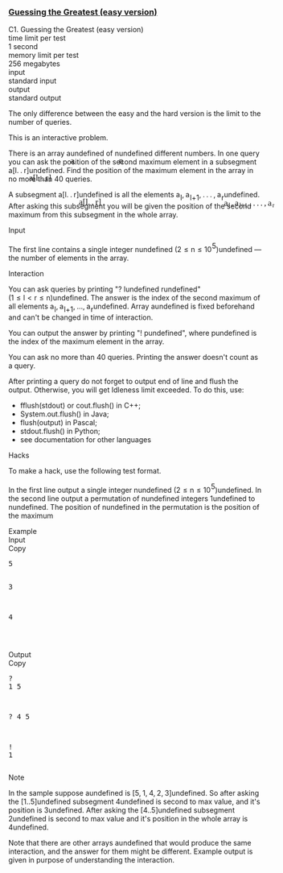<h3><a href="https://codeforces.com/contest/1486/problem/C1" target="_blank" rel="noopener noreferrer">Guessing the Greatest (easy version)</a></h3>
<div class="header"><div class="title">C1. Guessing the Greatest (easy version)</div><div class="time-limit"><div class="property-title">time limit per test</div>1 second</div><div class="memory-limit"><div class="property-title">memory limit per test</div>256 megabytes</div><div class="input-file input-standard"><div class="property-title">input</div>standard input</div><div class="output-file output-standard"><div class="property-title">output</div>standard output</div></div><div><p><span class="tex-font-style-bf">The only difference between the easy and the hard version is the limit to the number of queries</span>.</p><p><span class="tex-font-style-bf">This is an interactive problem.</span></p><p>There is an array <span class="MathJax_Preview" style="color: inherit;"><span class="MJXp-math" id="MJXp-Span-1"><span class="MJXp-mi MJXp-italic" id="MJXp-Span-2">a</span></span></span><span class="MathJax MathJax_Processed" id="MathJax-Element-1-Frame" tabindex="0" style=""><nobr><span class="math" id="MathJax-Span-1"><span style="display: inline-block; position: relative; width: 0em; height: 0px; font-size: 122%;"><span style="position: absolute;"><span class="mrow" id="MathJax-Span-2"><span class="mi" id="MathJax-Span-3" style="font-family: MathJax_Math-italic;">a</span></span></span></span></span></nobr></span>undefined of <span class="MathJax_Preview" style="color: inherit;"><span class="MJXp-math" id="MJXp-Span-3"><span class="MJXp-mi MJXp-italic" id="MJXp-Span-4">n</span></span></span><span class="MathJax MathJax_Processed" id="MathJax-Element-2-Frame" tabindex="0" style=""><nobr><span class="math" id="MathJax-Span-4"><span style="display: inline-block; position: relative; width: 0em; height: 0px; font-size: 122%;"><span style="position: absolute;"><span class="mrow" id="MathJax-Span-5"><span class="mi" id="MathJax-Span-6" style="font-family: MathJax_Math-italic;">n</span></span></span></span></span></nobr></span>undefined <span class="tex-font-style-bf">different</span> numbers. In one query you can ask the position of the second maximum element in a subsegment <span class="MathJax_Preview" style="color: inherit;"><span class="MJXp-math" id="MJXp-Span-5"><span class="MJXp-mi MJXp-italic" id="MJXp-Span-6">a</span><span class="MJXp-mo" id="MJXp-Span-7" style="margin-left: 0em; margin-right: 0em;">[</span><span class="MJXp-mi MJXp-italic" id="MJXp-Span-8">l</span><span class="MJXp-mo" id="MJXp-Span-9" style="margin-left: 0em; margin-right: 0.222em;">.</span><span class="MJXp-mo" id="MJXp-Span-10" style="margin-left: 0em; margin-right: 0.222em;">.</span><span class="MJXp-mi MJXp-italic" id="MJXp-Span-11">r</span><span class="MJXp-mo" id="MJXp-Span-12" style="margin-left: 0em; margin-right: 0em;">]</span></span></span><span class="MathJax MathJax_Processed" id="MathJax-Element-3-Frame" tabindex="0" style=""><nobr><span class="math" id="MathJax-Span-7"><span style="display: inline-block; position: relative; width: 0em; height: 0px; font-size: 122%;"><span style="position: absolute;"><span class="mrow" id="MathJax-Span-8"><span class="mi" id="MathJax-Span-9" style="font-family: MathJax_Math-italic;">a</span><span class="mo" id="MathJax-Span-10" style="font-family: MathJax_Main;">[</span><span class="mi" id="MathJax-Span-11" style="font-family: MathJax_Math-italic;">l</span><span class="mo" id="MathJax-Span-12" style="font-family: MathJax_Main;">.</span><span class="mo" id="MathJax-Span-13" style="font-family: MathJax_Main; padding-left: 0.179em;">.</span><span class="mi" id="MathJax-Span-14" style="font-family: MathJax_Math-italic; padding-left: 0.179em;">r</span><span class="mo" id="MathJax-Span-15" style="font-family: MathJax_Main;">]</span></span></span></span></span></nobr></span>undefined. Find the position of the maximum element in the array in no more than <span class="tex-font-style-bf">40</span> queries.</p><p>A subsegment <span class="MathJax_Preview" style="color: inherit;"><span class="MJXp-math" id="MJXp-Span-13"><span class="MJXp-mi MJXp-italic" id="MJXp-Span-14">a</span><span class="MJXp-mo" id="MJXp-Span-15" style="margin-left: 0em; margin-right: 0em;">[</span><span class="MJXp-mi MJXp-italic" id="MJXp-Span-16">l</span><span class="MJXp-mo" id="MJXp-Span-17" style="margin-left: 0em; margin-right: 0.222em;">.</span><span class="MJXp-mo" id="MJXp-Span-18" style="margin-left: 0em; margin-right: 0.222em;">.</span><span class="MJXp-mi MJXp-italic" id="MJXp-Span-19">r</span><span class="MJXp-mo" id="MJXp-Span-20" style="margin-left: 0em; margin-right: 0em;">]</span></span></span><span class="MathJax MathJax_Processed" id="MathJax-Element-4-Frame" tabindex="0" style=""><nobr><span class="math" id="MathJax-Span-16"><span style="display: inline-block; position: relative; width: 0em; height: 0px; font-size: 122%;"><span style="position: absolute;"><span class="mrow" id="MathJax-Span-17"><span class="mi" id="MathJax-Span-18" style="font-family: MathJax_Math-italic;">a</span><span class="mo" id="MathJax-Span-19" style="font-family: MathJax_Main;">[</span><span class="mi" id="MathJax-Span-20" style="font-family: MathJax_Math-italic;">l</span><span class="mo" id="MathJax-Span-21" style="font-family: MathJax_Main;">.</span><span class="mo" id="MathJax-Span-22" style="font-family: MathJax_Main; padding-left: 0.179em;">.</span><span class="mi" id="MathJax-Span-23" style="font-family: MathJax_Math-italic; padding-left: 0.179em;">r</span><span class="mo" id="MathJax-Span-24" style="font-family: MathJax_Main;">]</span></span></span></span></span></nobr></span>undefined is all the elements <span class="MathJax_Preview" style="color: inherit;"><span class="MJXp-math" id="MJXp-Span-21"><span class="MJXp-msubsup" id="MJXp-Span-22"><span class="MJXp-mi MJXp-italic" id="MJXp-Span-23" style="margin-right: 0.05em;">a</span><span class="MJXp-mi MJXp-italic MJXp-script" id="MJXp-Span-24" style="vertical-align: -0.4em;">l</span></span><span class="MJXp-mo" id="MJXp-Span-25" style="margin-left: 0em; margin-right: 0.222em;">,</span><span class="MJXp-msubsup" id="MJXp-Span-26"><span class="MJXp-mi MJXp-italic" id="MJXp-Span-27" style="margin-right: 0.05em;">a</span><span class="MJXp-mrow MJXp-script" id="MJXp-Span-28" style="vertical-align: -0.4em;"><span class="MJXp-mi MJXp-italic" id="MJXp-Span-29">l</span><span class="MJXp-mo" id="MJXp-Span-30">+</span><span class="MJXp-mn" id="MJXp-Span-31">1</span></span></span><span class="MJXp-mo" id="MJXp-Span-32" style="margin-left: 0em; margin-right: 0.222em;">,</span><span class="MJXp-mo" id="MJXp-Span-33" style="margin-left: 0em; margin-right: 0.222em;">.</span><span class="MJXp-mo" id="MJXp-Span-34" style="margin-left: 0em; margin-right: 0.222em;">.</span><span class="MJXp-mo" id="MJXp-Span-35" style="margin-left: 0em; margin-right: 0.222em;">.</span><span class="MJXp-mo" id="MJXp-Span-36" style="margin-left: 0em; margin-right: 0.222em;">,</span><span class="MJXp-msubsup" id="MJXp-Span-37"><span class="MJXp-mi MJXp-italic" id="MJXp-Span-38" style="margin-right: 0.05em;">a</span><span class="MJXp-mi MJXp-italic MJXp-script" id="MJXp-Span-39" style="vertical-align: -0.4em;">r</span></span></span></span><span class="MathJax MathJax_Processed" id="MathJax-Element-5-Frame" tabindex="0" style=""><nobr><span class="math" id="MathJax-Span-25"><span style="display: inline-block; position: relative; width: 0em; height: 0px; font-size: 122%;"><span style="position: absolute;"><span class="mrow" id="MathJax-Span-26"><span class="msubsup" id="MathJax-Span-27"><span style="display: inline-block; position: relative; width: 0.823em; height: 0px;"><span style="position: absolute; clip: rect(3.34em, 1000.53em, 4.16em, -999.997em); top: -3.978em; left: 0em;"><span class="mi" id="MathJax-Span-28" style="font-family: MathJax_Math-italic;">a</span><span style="display: inline-block; width: 0px; height: 3.984em;"></span></span><span style="position: absolute; top: -3.803em; left: 0.53em;"><span class="mi" id="MathJax-Span-29" style="font-size: 70.7%; font-family: MathJax_Math-italic;">l</span><span style="display: inline-block; width: 0px; height: 3.984em;"></span></span></span></span><span class="mo" id="MathJax-Span-30" style="font-family: MathJax_Main;">,</span><span class="msubsup" id="MathJax-Span-31" style="padding-left: 0.179em;"><span style="display: inline-block; position: relative; width: 1.701em; height: 0px;"><span style="position: absolute; clip: rect(3.34em, 1000.53em, 4.16em, -999.997em); top: -3.978em; left: 0em;"><span class="mi" id="MathJax-Span-32" style="font-family: MathJax_Math-italic;">a</span><span style="display: inline-block; width: 0px; height: 3.984em;"></span></span><span style="position: absolute; top: -3.803em; left: 0.53em;"><span class="texatom" id="MathJax-Span-33"><span class="mrow" id="MathJax-Span-34"><span class="mi" id="MathJax-Span-35" style="font-size: 70.7%; font-family: MathJax_Math-italic;">l</span><span class="mo" id="MathJax-Span-36" style="font-size: 70.7%; font-family: MathJax_Main;">+</span><span class="mn" id="MathJax-Span-37" style="font-size: 70.7%; font-family: MathJax_Main;">1</span></span></span><span style="display: inline-block; width: 0px; height: 3.984em;"></span></span></span></span><span class="mo" id="MathJax-Span-38" style="font-family: MathJax_Main;">,</span><span class="mo" id="MathJax-Span-39" style="font-family: MathJax_Main; padding-left: 0.179em;">.</span><span class="mo" id="MathJax-Span-40" style="font-family: MathJax_Main; padding-left: 0.179em;">.</span><span class="mo" id="MathJax-Span-41" style="font-family: MathJax_Main; padding-left: 0.179em;">.</span><span class="mo" id="MathJax-Span-42" style="font-family: MathJax_Main; padding-left: 0.179em;">,</span><span class="msubsup" id="MathJax-Span-43" style="padding-left: 0.179em;"><span style="display: inline-block; position: relative; width: 0.94em; height: 0px;"><span style="position: absolute; clip: rect(3.34em, 1000.53em, 4.16em, -999.997em); top: -3.978em; left: 0em;"><span class="mi" id="MathJax-Span-44" style="font-family: MathJax_Math-italic;">a</span><span style="display: inline-block; width: 0px; height: 3.984em;"></span></span><span style="position: absolute; top: -3.803em; left: 0.53em;"><span class="mi" id="MathJax-Span-45" style="font-size: 70.7%; font-family: MathJax_Math-italic;">r</span><span style="display: inline-block; width: 0px; height: 3.984em;"></span></span></span></span></span></span></span></span></nobr></span>undefined. After asking this subsegment you will be given the position of the second maximum from this subsegment <span class="tex-font-style-bf">in the whole</span> array.</p></div><div class="input-specification"><div class="section-title">Input</div><p>The first line contains a single integer <span class="MathJax_Preview" style="color: inherit;"><span class="MJXp-math" id="MJXp-Span-40"><span class="MJXp-mi MJXp-italic" id="MJXp-Span-41">n</span></span></span><span class="MathJax MathJax_Processing" id="MathJax-Element-6-Frame" tabindex="0"></span>undefined <span class="MathJax_Preview" style="color: inherit;"><span class="MJXp-math" id="MJXp-Span-42"><span class="MJXp-mo" id="MJXp-Span-43" style="margin-left: 0em; margin-right: 0em;">(</span><span class="MJXp-mn" id="MJXp-Span-44">2</span><span class="MJXp-mo" id="MJXp-Span-45" style="margin-left: 0.333em; margin-right: 0.333em;">≤</span><span class="MJXp-mi MJXp-italic" id="MJXp-Span-46">n</span><span class="MJXp-mo" id="MJXp-Span-47" style="margin-left: 0.333em; margin-right: 0.333em;">≤</span><span class="MJXp-msubsup" id="MJXp-Span-48"><span class="MJXp-mn" id="MJXp-Span-49" style="margin-right: 0.05em;">10</span><span class="MJXp-mn MJXp-script" id="MJXp-Span-50" style="vertical-align: 0.5em;">5</span></span><span class="MJXp-mo" id="MJXp-Span-51" style="margin-left: 0em; margin-right: 0em;">)</span></span></span><span class="MathJax MathJax_Processing" id="MathJax-Element-7-Frame" tabindex="0"></span>undefined — the number of elements in the array.</p></div><div><div class="section-title">Interaction</div><p>You can ask queries by printing "<span class="tex-font-style-tt">? <span class="MathJax_Preview" style="color: inherit;"><span class="MJXp-math" id="MJXp-Span-52"><span class="MJXp-mi MJXp-italic" id="MJXp-Span-53">l</span></span></span><span class="MathJax MathJax_Processing" id="MathJax-Element-8-Frame" tabindex="0"></span>undefined <span class="MathJax_Preview" style="color: inherit;"><span class="MJXp-math" id="MJXp-Span-54"><span class="MJXp-mi MJXp-italic" id="MJXp-Span-55">r</span></span></span><span class="MathJax MathJax_Processing" id="MathJax-Element-9-Frame" tabindex="0"></span>undefined</span>" <span class="MathJax_Preview" style="color: inherit;"><span class="MJXp-math" id="MJXp-Span-56"><span class="MJXp-mo" id="MJXp-Span-57" style="margin-left: 0em; margin-right: 0em;">(</span><span class="MJXp-mn" id="MJXp-Span-58">1</span><span class="MJXp-mo" id="MJXp-Span-59" style="margin-left: 0.333em; margin-right: 0.333em;">≤</span><span class="MJXp-mi MJXp-italic" id="MJXp-Span-60">l</span><span class="MJXp-mo" id="MJXp-Span-61" style="margin-left: 0.333em; margin-right: 0.333em;">&lt;</span><span class="MJXp-mi MJXp-italic" id="MJXp-Span-62">r</span><span class="MJXp-mo" id="MJXp-Span-63" style="margin-left: 0.333em; margin-right: 0.333em;">≤</span><span class="MJXp-mi MJXp-italic" id="MJXp-Span-64">n</span><span class="MJXp-mo" id="MJXp-Span-65" style="margin-left: 0em; margin-right: 0em;">)</span></span></span><span class="MathJax MathJax_Processing" id="MathJax-Element-10-Frame" tabindex="0"></span>undefined. The answer is the index of the second maximum of all elements <span class="MathJax_Preview" style="color: inherit;"><span class="MJXp-math" id="MJXp-Span-66"><span class="MJXp-msubsup" id="MJXp-Span-67"><span class="MJXp-mi MJXp-italic" id="MJXp-Span-68" style="margin-right: 0.05em;">a</span><span class="MJXp-mi MJXp-italic MJXp-script" id="MJXp-Span-69" style="vertical-align: -0.4em;">l</span></span><span class="MJXp-mo" id="MJXp-Span-70" style="margin-left: 0em; margin-right: 0.222em;">,</span><span class="MJXp-msubsup" id="MJXp-Span-71"><span class="MJXp-mi MJXp-italic" id="MJXp-Span-72" style="margin-right: 0.05em;">a</span><span class="MJXp-mrow MJXp-script" id="MJXp-Span-73" style="vertical-align: -0.4em;"><span class="MJXp-mi MJXp-italic" id="MJXp-Span-74">l</span><span class="MJXp-mo" id="MJXp-Span-75">+</span><span class="MJXp-mn" id="MJXp-Span-76">1</span></span></span><span class="MJXp-mo" id="MJXp-Span-77" style="margin-left: 0em; margin-right: 0.222em;">,</span><span class="MJXp-mo" id="MJXp-Span-78" style="margin-left: 0em; margin-right: 0em;">…</span><span class="MJXp-mo" id="MJXp-Span-79" style="margin-left: 0em; margin-right: 0.222em;">,</span><span class="MJXp-msubsup" id="MJXp-Span-80"><span class="MJXp-mi MJXp-italic" id="MJXp-Span-81" style="margin-right: 0.05em;">a</span><span class="MJXp-mi MJXp-italic MJXp-script" id="MJXp-Span-82" style="vertical-align: -0.4em;">r</span></span></span></span><span class="MathJax MathJax_Processing" id="MathJax-Element-11-Frame" tabindex="0"></span>undefined. Array <span class="MathJax_Preview" style="color: inherit;"><span class="MJXp-math" id="MJXp-Span-83"><span class="MJXp-mi MJXp-italic" id="MJXp-Span-84">a</span></span></span><span class="MathJax MathJax_Processing" id="MathJax-Element-12-Frame" tabindex="0"></span>undefined is fixed beforehand and can't be changed in time of interaction.</p><p>You can output the answer by printing "<span class="tex-font-style-tt">! <span class="MathJax_Preview" style="color: inherit;"><span class="MJXp-math" id="MJXp-Span-85"><span class="MJXp-mi MJXp-italic" id="MJXp-Span-86">p</span></span></span><span class="MathJax MathJax_Processing" id="MathJax-Element-13-Frame" tabindex="0"></span>undefined</span>", where <span class="tex-font-style-tt"><span class="MathJax_Preview" style="color: inherit;"><span class="MJXp-math" id="MJXp-Span-87"><span class="MJXp-mi MJXp-italic" id="MJXp-Span-88">p</span></span></span><span class="MathJax MathJax_Processing" id="MathJax-Element-14-Frame" tabindex="0"></span>undefined</span> is the index of the maximum element in the array.</p><p>You can ask no more than <span class="tex-font-style-bf">40</span> queries. <span class="tex-font-style-bf">Printing the answer doesn't count as a query</span>.</p><p>After printing a query do not forget to output end of line and flush the output. Otherwise, you will get <span class="tex-font-style-tt">Idleness limit exceeded</span>. To do this, use:</p><ul> <li> <span class="tex-font-style-tt">fflush(stdout)</span> or <span class="tex-font-style-tt">cout.flush()</span> in C++; </li><li> <span class="tex-font-style-tt">System.out.flush()</span> in Java; </li><li> <span class="tex-font-style-tt">flush(output)</span> in Pascal; </li><li> <span class="tex-font-style-tt">stdout.flush()</span> in Python; </li><li> see documentation for other languages </li></ul><p><span class="tex-font-style-bf"><span class="tex-font-style-section">Hacks</span></span></p><p>To make a hack, use the following test format.</p><p>In the first line output a single integer <span class="MathJax_Preview" style="color: inherit;"><span class="MJXp-math" id="MJXp-Span-89"><span class="MJXp-mi MJXp-italic" id="MJXp-Span-90">n</span></span></span><span class="MathJax MathJax_Processing" id="MathJax-Element-15-Frame" tabindex="0"></span>undefined <span class="MathJax_Preview" style="color: inherit;"><span class="MJXp-math" id="MJXp-Span-91"><span class="MJXp-mo" id="MJXp-Span-92" style="margin-left: 0em; margin-right: 0em;">(</span><span class="MJXp-mn" id="MJXp-Span-93">2</span><span class="MJXp-mo" id="MJXp-Span-94" style="margin-left: 0.333em; margin-right: 0.333em;">≤</span><span class="MJXp-mi MJXp-italic" id="MJXp-Span-95">n</span><span class="MJXp-mo" id="MJXp-Span-96" style="margin-left: 0.333em; margin-right: 0.333em;">≤</span><span class="MJXp-msubsup" id="MJXp-Span-97"><span class="MJXp-mn" id="MJXp-Span-98" style="margin-right: 0.05em;">10</span><span class="MJXp-mn MJXp-script" id="MJXp-Span-99" style="vertical-align: 0.5em;">5</span></span><span class="MJXp-mo" id="MJXp-Span-100" style="margin-left: 0em; margin-right: 0em;">)</span></span></span><span class="MathJax MathJax_Processing" id="MathJax-Element-16-Frame" tabindex="0"></span>undefined. In the second line output a permutation of <span class="MathJax_Preview" style="color: inherit;"><span class="MJXp-math" id="MJXp-Span-101"><span class="MJXp-mi MJXp-italic" id="MJXp-Span-102">n</span></span></span><span class="MathJax MathJax_Processing" id="MathJax-Element-17-Frame" tabindex="0"></span>undefined integers <span class="MathJax_Preview" style="color: inherit;"><span class="MJXp-math" id="MJXp-Span-103"><span class="MJXp-mn" id="MJXp-Span-104">1</span></span></span><span class="MathJax MathJax_Processing" id="MathJax-Element-18-Frame" tabindex="0"></span>undefined to <span class="MathJax_Preview" style="color: inherit;"><span class="MJXp-math" id="MJXp-Span-105"><span class="MJXp-mi MJXp-italic" id="MJXp-Span-106">n</span></span></span><span class="MathJax MathJax_Processing" id="MathJax-Element-19-Frame" tabindex="0"></span>undefined. The position of <span class="MathJax_Preview" style="color: inherit;"><span class="MJXp-math" id="MJXp-Span-107"><span class="MJXp-mi MJXp-italic" id="MJXp-Span-108">n</span></span></span><span class="MathJax MathJax_Processing" id="MathJax-Element-20-Frame" tabindex="0"></span>undefined in the permutation is the position of the maximum</p></div><div class="sample-tests"><div class="section-title">Example</div><div class="sample-test"><div class="input"><div class="title">Input<div title="Copy" data-clipboard-target="#id002660432901488313" id="id002800652438797452" class="input-output-copier">Copy</div></div><pre id="id002660432901488313">5

3

4

</pre></div><div class="output"><div class="title">Output<div title="Copy" data-clipboard-target="#id0039795761103186766" id="id008891532131479878" class="input-output-copier">Copy</div></div><pre id="id0039795761103186766">? 1 5

? 4 5

! 1</pre></div></div></div><div class="note"><div class="section-title">Note</div><p>In the sample suppose <span class="MathJax_Preview" style="color: inherit;"><span class="MJXp-math" id="MJXp-Span-109"><span class="MJXp-mi MJXp-italic" id="MJXp-Span-110">a</span></span></span><span class="MathJax MathJax_Processing" id="MathJax-Element-21-Frame" tabindex="0"></span>undefined is <span class="MathJax_Preview" style="color: inherit;"><span class="MJXp-math" id="MJXp-Span-111"><span class="MJXp-mo" id="MJXp-Span-112" style="margin-left: 0em; margin-right: 0em;">[</span><span class="MJXp-mn" id="MJXp-Span-113">5</span><span class="MJXp-mo" id="MJXp-Span-114" style="margin-left: 0em; margin-right: 0.222em;">,</span><span class="MJXp-mn" id="MJXp-Span-115">1</span><span class="MJXp-mo" id="MJXp-Span-116" style="margin-left: 0em; margin-right: 0.222em;">,</span><span class="MJXp-mn" id="MJXp-Span-117">4</span><span class="MJXp-mo" id="MJXp-Span-118" style="margin-left: 0em; margin-right: 0.222em;">,</span><span class="MJXp-mn" id="MJXp-Span-119">2</span><span class="MJXp-mo" id="MJXp-Span-120" style="margin-left: 0em; margin-right: 0.222em;">,</span><span class="MJXp-mn" id="MJXp-Span-121">3</span><span class="MJXp-mo" id="MJXp-Span-122" style="margin-left: 0em; margin-right: 0em;">]</span></span></span><span class="MathJax MathJax_Processing" id="MathJax-Element-22-Frame" tabindex="0"></span>undefined. So after asking the <span class="MathJax_Preview" style="color: inherit;"><span class="MJXp-math" id="MJXp-Span-123"><span class="MJXp-mo" id="MJXp-Span-124" style="margin-left: 0em; margin-right: 0em;">[</span><span class="MJXp-mn" id="MJXp-Span-125">1..5</span><span class="MJXp-mo" id="MJXp-Span-126" style="margin-left: 0em; margin-right: 0em;">]</span></span></span><span class="MathJax MathJax_Processing" id="MathJax-Element-23-Frame" tabindex="0"></span>undefined subsegment <span class="MathJax_Preview" style="color: inherit;"><span class="MJXp-math" id="MJXp-Span-127"><span class="MJXp-mn" id="MJXp-Span-128">4</span></span></span><span class="MathJax MathJax_Processing" id="MathJax-Element-24-Frame" tabindex="0"></span>undefined is second to max value, and it's position is <span class="MathJax_Preview" style="color: inherit;"><span class="MJXp-math" id="MJXp-Span-129"><span class="MJXp-mn" id="MJXp-Span-130">3</span></span></span><span class="MathJax MathJax_Processing" id="MathJax-Element-25-Frame" tabindex="0"></span>undefined. After asking the <span class="MathJax_Preview" style="color: inherit;"><span class="MJXp-math" id="MJXp-Span-131"><span class="MJXp-mo" id="MJXp-Span-132" style="margin-left: 0em; margin-right: 0em;">[</span><span class="MJXp-mn" id="MJXp-Span-133">4..5</span><span class="MJXp-mo" id="MJXp-Span-134" style="margin-left: 0em; margin-right: 0em;">]</span></span></span><span class="MathJax MathJax_Processing" id="MathJax-Element-26-Frame" tabindex="0"></span>undefined subsegment <span class="MathJax_Preview" style="color: inherit;"><span class="MJXp-math" id="MJXp-Span-135"><span class="MJXp-mn" id="MJXp-Span-136">2</span></span></span><span class="MathJax MathJax_Processing" id="MathJax-Element-27-Frame" tabindex="0"></span>undefined is second to max value and it's position in the whole array is <span class="MathJax_Preview" style="color: inherit;"><span class="MJXp-math" id="MJXp-Span-137"><span class="MJXp-mn" id="MJXp-Span-138">4</span></span></span><span class="MathJax MathJax_Processing" id="MathJax-Element-28-Frame" tabindex="0"></span>undefined.</p><p>Note that there are other arrays <span class="MathJax_Preview" style="color: inherit;"><span class="MJXp-math" id="MJXp-Span-139"><span class="MJXp-mi MJXp-italic" id="MJXp-Span-140">a</span></span></span><span class="MathJax MathJax_Processing" id="MathJax-Element-29-Frame" tabindex="0"></span>undefined that would produce the same interaction, and the answer for them might be different. Example output is given in purpose of understanding the interaction.</p></div>
